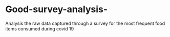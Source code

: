 # Good-survey-analysis-
Analysis the raw data captured through a survey for the most frequent food items consumed during covid 19 
